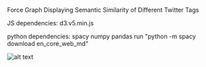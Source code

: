 Force Graph Displaying Semantic Similarity of Different Twitter Tags

JS dependencies: 
d3.v5.min.js

python dependencies:
spacy
numpy
pandas
run "python -m spacy download en_core_web_md" 

![alt text](https://github.com/kuncao0228/NLPprojects/tree/master/TwitterTagSimilarityGraph/NLPVisualization/NLPgraphImage.png)



